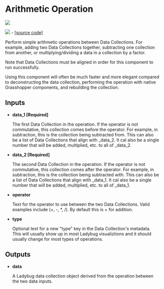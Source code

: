 # Arithmetic Operation

![](../../images/components/Arithmetic\_Operation.png)

![](../../images/icons/Arithmetic\_Operation.png) - [\[source code\]](https://github.com/ladybug-tools/ladybug-grasshopper/blob/master/ladybug\_grasshopper/src/LB%20Arithmetic%20Operation.py)

Perform simple arithmetic operations between Data Collections. For example, adding two Data Collections together, subtracting one collection from another, or multiplying/dividing a data in a collection by a factor.

Note that Data Collections must be aligned in order for this component to run successfully.

Using this component will often be much faster and more elegant compared to deconstructing the data collection, performing the operation with native Grasshopper components, and rebuilding the collection.

## Inputs

*   **data\_1 \[Required]**

    The first Data Collection in the operation. If the operator is not commutative, this collection comes before the operator. For example, in subtraction, this is the collection being subtracted from. This can also be a list of Data Collections that align with \_data\_2. It cal also be a single number that will be added, multiplied, etc. to all of \_data\_2.&#x20;
*   **data\_2 \[Required]**

    The second Data Collection in the operation. If the operator is not commutative, this collection comes after the operator. For example, in subtraction, this is the collection being subtracted with. This can also be a list of Data Collections that align with \_data\_1. It cal also be a single number that will be added, multiplied, etc. to all of \_data\_1.&#x20;
*   **operator**

    Text for the operator to use between the two Data Collections. Valid examples include (+, -, \*, /). By default this is + for addition.&#x20;
*   **type**

    Optional text for a new "type" key in the Data Collection's metadata. This will usually show up in most Ladybug visualiztions and it should usually change for most types of operations.&#x20;

## Outputs

*   **data**

    A Ladybug data collection object derived from the operation between the two data inputs.&#x20;
